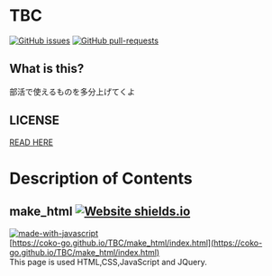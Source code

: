 # TBC
[![GitHub issues](https://img.shields.io/github/issues/coko-go/TBC.svg)](https://GitHub.com/coko-go/TBC/issues/)
[![GitHub pull-requests](https://img.shields.io/github/issues-pr/coko-go/TBC.svg)](https://GitHub.com/coko-go/TBC/pulls/)
## What is this?
部活で使えるものを多分上げてくよ
## LICENSE
[READ HERE](https://github.com/coko-go/TBC/blob/main/License.md)
##
# Description of Contents
## make_html   [![Website shields.io](https://img.shields.io/website-up-down-green-red/http/shields.io.svg)](https://coko-go.github.io/TBC/make_html/index.html)  
[![made-with-javascript](https://img.shields.io/badge/Made%20with-JavaScript-1f425f.svg)](https://www.javascript.com)  
[https://coko-go.github.io/TBC/make_html/index.html](https://coko-go.github.io/TBC/make_html/index.html)  
This page is used HTML,CSS,JavaScript and JQuery.
